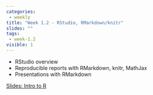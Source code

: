 ```yaml
---
categories:
 - weekly
title: "Week 1.2 - RStudio, RMarkdown/knitr"
slides: ""
tags:
 - week-1.2
visible: 1
---
```


- RStudio overview
- Reproducible reports with RMarkdown, knitr, MathJax
- Presentations with RMarkdown

[Slides: Intro to R](/presentations/00_Intro/00_Intro.pdf)